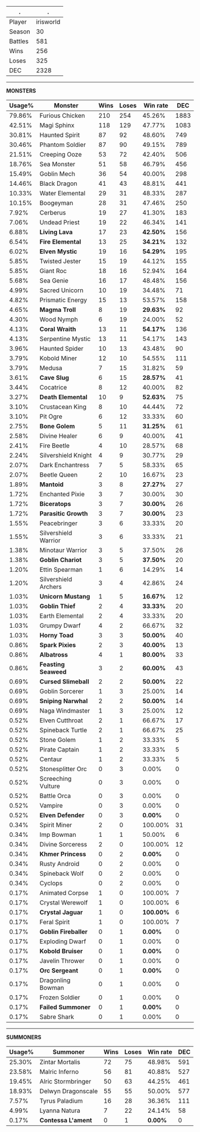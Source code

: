 .|.
|-|-
Player|irisworld
Season|30
Battles|581
Wins|256
Loses|325
DEC|2328

---
**MONSTERS**

Usage%|Monster|Wins|Loses|Win rate|DEC|
-|-|-|-|-|-|
79.86%|Furious Chicken|210|254|45.26%|1883|
42.51%|Magi Sphinx|118|129|47.77%|1083|
30.81%|Haunted Spirit|87|92|48.60%|749|
30.46%|Phantom Soldier|87|90|49.15%|789|
21.51%|Creeping Ooze|53|72|42.40%|506|
18.76%|Sea Monster|51|58|46.79%|456|
15.49%|Goblin Mech|36|54|40.00%|298|
14.46%|Black Dragon|41|43|48.81%|441|
10.33%|Water Elemental|29|31|48.33%|287|
10.15%|Boogeyman|28|31|47.46%|250|
7.92%|Cerberus|19|27|41.30%|183|
7.06%|Undead Priest|19|22|46.34%|141|
6.88%|**Living Lava**|17|23|**42.50%**|156|
6.54%|**Fire Elemental**|13|25|**34.21%**|132|
6.02%|**Elven Mystic**|19|16|**54.29%**|195|
5.85%|Twisted Jester|15|19|44.12%|155|
5.85%|Giant Roc|18|16|52.94%|164|
5.68%|Sea Genie|16|17|48.48%|156|
4.99%|Sacred Unicorn|10|19|34.48%|71|
4.82%|Prismatic Energy|15|13|53.57%|158|
4.65%|**Magma Troll**|8|19|**29.63%**|92|
4.30%|Wood Nymph|6|19|24.00%|52|
4.13%|**Coral Wraith**|13|11|**54.17%**|136|
4.13%|Serpentine Mystic|13|11|54.17%|143|
3.96%|Haunted Spider|10|13|43.48%|90|
3.79%|Kobold Miner|12|10|54.55%|111|
3.79%|Medusa|7|15|31.82%|59|
3.61%|**Cave Slug**|6|15|**28.57%**|41|
3.44%|Cocatrice|8|12|40.00%|82|
3.27%|**Death Elemental**|10|9|**52.63%**|75|
3.10%|Crustacean King|8|10|44.44%|72|
3.10%|Pit Ogre|6|12|33.33%|60|
2.75%|**Bone Golem**|5|11|**31.25%**|61|
2.58%|Divine Healer|6|9|40.00%|41|
2.41%|Fire Beetle|4|10|28.57%|68|
2.24%|Silvershield Knight|4|9|30.77%|29|
2.07%|Dark Enchantress|7|5|58.33%|65|
2.07%|Beetle Queen|2|10|16.67%|23|
1.89%|**Mantoid**|3|8|**27.27%**|27|
1.72%|Enchanted Pixie|3|7|30.00%|30|
1.72%|**Biceratops**|3|7|**30.00%**|26|
1.72%|**Parasitic Growth**|3|7|**30.00%**|23|
1.55%|Peacebringer|3|6|33.33%|20|
1.55%|Silvershield Warrior|3|6|33.33%|21|
1.38%|Minotaur Warrior|3|5|37.50%|26|
1.38%|**Goblin Chariot**|3|5|**37.50%**|20|
1.20%|Ettin Spearman|1|6|14.29%|14|
1.20%|Silvershield Archers|3|4|42.86%|24|
1.03%|**Unicorn Mustang**|1|5|**16.67%**|12|
1.03%|**Goblin Thief**|2|4|**33.33%**|20|
1.03%|Earth Elemental|2|4|33.33%|20|
1.03%|Grumpy Dwarf|4|2|66.67%|32|
1.03%|**Horny Toad**|3|3|**50.00%**|40|
0.86%|**Spark Pixies**|2|3|**40.00%**|13|
0.86%|**Albatross**|4|1|**80.00%**|33|
0.86%|**Feasting Seaweed**|3|2|**60.00%**|43|
0.69%|**Cursed Slimeball**|2|2|**50.00%**|22|
0.69%|Goblin Sorcerer|1|3|25.00%|14|
0.69%|**Sniping Narwhal**|2|2|**50.00%**|14|
0.69%|Naga Windmaster|1|3|25.00%|12|
0.52%|Elven Cutthroat|2|1|66.67%|17|
0.52%|Spineback Turtle|2|1|66.67%|25|
0.52%|Stone Golem|1|2|33.33%|5|
0.52%|Pirate Captain|1|2|33.33%|5|
0.52%|Centaur|1|2|33.33%|5|
0.52%|Stonesplitter Orc|0|3|0.00%|0|
0.52%|Screeching Vulture|0|3|0.00%|0|
0.52%|Battle Orca|0|3|0.00%|0|
0.52%|Vampire|0|3|0.00%|0|
0.52%|**Elven Defender**|0|3|**0.00%**|0|
0.34%|Spirit Miner|2|0|100.00%|31|
0.34%|Imp Bowman|1|1|50.00%|6|
0.34%|Divine Sorceress|2|0|100.00%|12|
0.34%|**Khmer Princess**|0|2|**0.00%**|0|
0.34%|Rusty Android|0|2|0.00%|0|
0.34%|Spineback Wolf|0|2|0.00%|0|
0.34%|Cyclops|0|2|0.00%|0|
0.17%|Animated Corpse|1|0|100.00%|7|
0.17%|Crystal Werewolf|1|0|100.00%|6|
0.17%|**Crystal Jaguar**|1|0|**100.00%**|6|
0.17%|Feral Spirit|1|0|100.00%|7|
0.17%|**Goblin Fireballer**|0|1|**0.00%**|0|
0.17%|Exploding Dwarf|0|1|0.00%|0|
0.17%|**Kobold Bruiser**|0|1|**0.00%**|0|
0.17%|Javelin Thrower|0|1|0.00%|0|
0.17%|**Orc Sergeant**|0|1|**0.00%**|0|
0.17%|Dragonling Bowman|0|1|0.00%|0|
0.17%|Frozen Soldier|0|1|0.00%|0|
0.17%|**Failed Summoner**|0|1|**0.00%**|0|
0.17%|Sabre Shark|0|1|0.00%|0|

---
**SUMMONERS**

Usage%|Summoner|Wins|Loses|Win rate|DEC|
-|-|-|-|-|-|
25.30%|Zintar Mortalis|72|75|48.98%|591|
23.58%|Malric Inferno|56|81|40.88%|527|
19.45%|Alric Stormbringer|50|63|44.25%|461|
18.93%|Delwyn Dragonscale|55|55|50.00%|577|
7.57%|Tyrus Paladium|16|28|36.36%|111|
4.99%|Lyanna Natura|7|22|24.14%|58|
0.17%|**Contessa L'ament**|0|1|**0.00%**|0|
